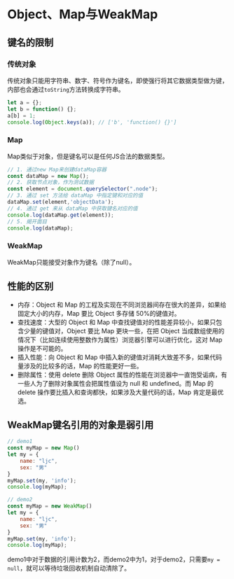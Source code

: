 # Object、Map与WeakMap


## 键名的限制

### 传统对象
传统对象只能用字符串、数字、符号作为键名，即使强行将其它数据类型做为键，内部也会通过`toString`方法转换成字符串。

```js
let a = {};
let b = function() {};
a[b] = 1;
console.log(Object.keys(a)); // ['b', 'function() {}']
```
### Map

Map类似于对象，但是键名可以是任何JS合法的数据类型。

```js
// 1. 通过new Map来创建dataMap容器
const dataMap = new Map();
// 2. 获取节点对象，作为测试数据
const element = document.querySelector(".node");
// 3. 通过 set 方法给 dataMap 中指定键和对应的值
dataMap.set(element,'objectData');
// 4. 通过 get 来从 dataMap 中获取键名对应的值
console.log(dataMap.get(element));
// 5. 揭开面目
console.log(dataMap);
```

### WeakMap

WeakMap只能接受对象作为键名（除了null）。

## 性能的区别

- 内存：Object 和 Map 的工程及实现在不同浏览器间存在很大的差异，如果给固定大小的内存，Map 要比 Object 多存储 50%的键值对。
- 查找速度：大型的 Object 和 Map 中查找键值对的性能差异较小，如果只包含少量的键值对，Object 要比 Map 更块一些，在把 Object 当成数组使用的情况下（比如连续使用整数作为属性）浏览器引擎可以进行优化，这对 Map 操作是不可能的。
- 插入性能：向 Object 和 Map 中插入新的键值对消耗大致差不多，如果代码量涉及的比较多的话，Map 的性能更好一些。
- 删除属性：使用 delete 删除 Object 属性的性能在浏览器中一直饱受诟病，有一些人为了删除对象属性会把属性值设为 null 和 undefined。而 Map 的 delete 操作要比插入和查询都快，如果涉及大量代码的话，Map 肯定是最优选。

## WeakMap键名引用的对象是弱引用

```js
// demo1
const myMap = new Map()
let my = {
    name: "ljc",
    sex: "男"
}
myMap.set(my, 'info');
console.log(myMap);
```

```js
// demo2
const myMap = new WeakMap()
let my = {
    name: "ljc",
    sex: "男"
}
myMap.set(my, 'info');
console.log(myMap);
```

demo1中对于数据的引用计数为2，而demo2中为1，对于demo2，只需要`my = null`，就可以等待垃圾回收机制自动清除了。